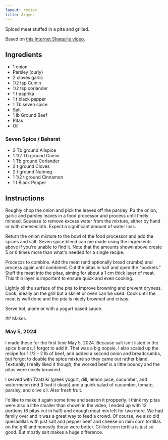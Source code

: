 ```yaml
---
layout: recipe
title: Arayes
---
```


Spiced meat stuffed in a pita and grilled.

Based on [this Internet Shaquille video](https://www.youtube.com/watch?v=1K45Fr4gXyM).

## Ingredients
- 1 onion
- Parsley (curly)
- 2 cloves garlic
- 1/2 tsp Cumin
- 1/2 tsp coriander
- 1 t paprika
- 1 t black pepper
- 1 Tb seven spice
- Salt
- 1 lb Ground Beef
- Pitas
- Oil

### Seven Spice / Baharat
- 2 Tb ground Allspice
- 1 1/2 Tb ground Cumin
- 1 Tb ground Coriander
- 2 t ground Cloves
- 2 t ground Nutmeg
- 1 1/2 t ground Cinnamon
- 1 t Black Pepper

## Instructions
Roughly chop the onion and pick the leaves off the parsley. Pu the onion, garlic and parsley leaves in a food processor and process until finely minced. Squeeze to remove excess water from the mixture, either by hand or with cheesecloth. Expect a significant amount of water loss.

Return the onion mixture to the bowl of the food processor and add the spices and salt. Seven spice blend can me made using the ingredients above if you're unable to find it. Note that the amounts shown above create 5 or 6 times more than what's needed for a single recipe.

Procecss to combine. Add the meat (and optionally bread crumbs) and process again until combined. Cut the pitas in half and open the "pockets." Stuff the meat into the pitas, aiming for about a 1 cm thick layer of meat. This thin layer is important to ensure quick and even cooking.

Lightly oil the surface of the pita to improve browning and prevent dryness. Cook, ideally on the grill but a skillet or oven can be used. Cook until the meat is well done and the pita is nicely browned and crispy.

Serve hot, alone or with a yogurt based sauce.

<div class="noprint">
## Makes

### May 5, 2024
I made these for the first time May 5, 2024. Because salt isn't listed in the spice blends, I forgot to add it. That was a big oopsie. I also scaled up the recipe for 1 1/2 - 2 lb of beef, and added a second onion and breadcrumbs, but forgot to double the spice mixture so they came out rather bland. Texturally I really liked it though, the worked beef is a little bouncy and the pitas were nicely browned.

I served with Tzatziki (greek yogurt, dill, lemon juice, cucumber, and watermelon rind (I had it okay)) and a quick salad of cucumber, tomato, parsley, and olive oil. Also fresh fruit.

I'd like to make it again some time and season it propperly. I think my pitas were also a little smaller than shown in the video, I ended up with 12 portions (6 pitas cut in half) and enough meat mix left for two more. We had family over and it was a great way to feed a crowd. Of course, we also did quesadillas with just salt and pepper beef and cheese on mini corn tortillas on the grill and honestly those were better. Grilled corn tortilla is just so good. But mostly salt makes a huge difference.
</div>
